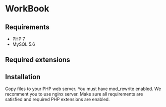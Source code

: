WorkBook
========

Requirements
------------
- PHP 7
- MySQL 5.6

Required extensions
-------------------

Installation
------------

Copy files to your PHP web server. You must have mod_rewrite enabled.
We recomment you to use nginx server. Make sure all requirements are satisfied
and required PHP extensions are enabled.
